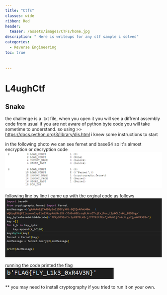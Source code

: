 ```yaml
---
title: "Ctfs"
classes: wide
ribbon: Red
header:
  teaser: /assets/images/CTFs/home.jpg
description: " Here is writeups for any ctf sample i solved"
categories:
  - Reverse Engineering
toc: true


---
```


# L4ughCtf

## Snake

the challenge is a .txt file, when you open it you will see a diffrent assembly code from usual
if you are not aware of python byte code you will take sometime to understand.
so using >> https://docs.python.org/3/library/dis.html i knew some instructions to start

in the following photo we can see fernet and base64 so it's almost encryption or decryption code 
![](/assets/images/CTFs/L4ugh1.PNG)

following line by line i came up with the orginal code as follows
![](/assets/images/CTFs/L4ugh2.PNG)

running the code printed the flag
![](/assets/images/CTFs/L4ugh3.PNG)

** you may need to install cryptography if you tried to run it on your own.
